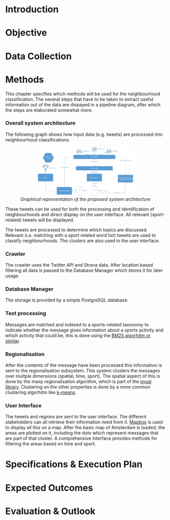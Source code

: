 # Introduction

# Objective

# Data Collection

# Methods
This chapter specifies which methods will be used for the neighbourhood classification. The several steps that have to be taken to extract useful information out of the data are dispayed in a pipeline diagram, after which the steps are elaborated somewhat more.

### Overall system architecture
The following graph shows how input data (e.g. tweets) are processed into neighbourhood classifications.
<p align="center">
  <img alt="Workbench electron-browser component" src="../images/pipeline.png" width="60%"><br/>
  <i>Graphical representation of the proposed system architecture</i>   
</p>

These tweets can be used for both the processing and identification of neighbourhoods and direct display on the user interface. All relevant (sport-related) tweets will be displayed.

The tweets are processed to determine which topics are discussed. Relevant (i.e. matching with a sport related word list) tweets are used to classify neighbourhoods. The clusters are also used in the user interface.

### Crawler
The crawler uses the Twitter API and Strava data. After location based filtering all data is passed to the Database Manager which stores it for later usage.

### Database Manager
The storage is provided by a simple PostgreSQL database.

### Text processing
Messages are matched and indexed to a sports-related taxonomy to indicate whether the message gives information about a sports activity and which activity that could be, this is done using the [BM25 algorhitm or similar](http://scikit-learn.org/dev/modules/feature_extraction.html#text-feature-extraction).

### Regionalisation
After the contents of the message have been processed this information is sent to the regionalisation subsystem. This system clusters the messages over multple dimensions (spatial, time, sport). The spatial aspect of this is done by the maxp regionalisation algorithm, which is part of the [pysal library](http://pysal.readthedocs.io/en/latest/library/region/maxp.html). Clustering on the other properties is done by a more common clustering algorhitm like [k-means](http://scikit-learn.org/stable/modules/generated/sklearn.cluster.k_means.html#sklearn.cluster.k_means).

### User Interface
The tweets and regions are sent to the user interface. The different stakeholders can all retrieve their information need from it. [Mapbox](https://www.mapbox.com/) is used to display all this on a map. After the basic map of Amsterdam is loaded, the areas are plotted on it, including the dots which represent messages that are part of that cluster. A comprehensive interface provides methods for filtering the areas based on time and sport.

# Specifications & Execution Plan

# Expected Outcomes

# Evaluation & Outlook
